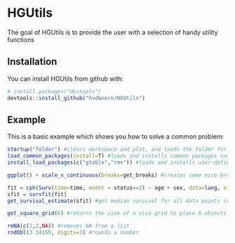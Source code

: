 # HGUtils

The goal of HGUtils is to provide the user with a selection of handy utility functions

## Installation

You can install HGUtils from github with:


``` r
# install.packages("devtools")
devtools::install_github("hvdboorn/HGUtils")
```

## Example

This is a basic example which shows you how to solve a common problem:

``` r
startup("folder") #clears workspace and plot, and loads the folder for the current user.
load_common_packages(install=T) #loads and installs common packages such as ggplot and dplyr
install_load_packages(c("gtable","rms")) #loads and installs user-defined packages

ggplot() + scale_x_continuous(breaks=get_breaks) #creates some nice breaks for plotting

fit = cph(Surv(time=time, event = status==2) ~ age + sex, data=lung, x = T, y=T, surv=T)
sfit = survfit(fit)
get_survival_estimate(sfit) #get median survival for all data points in the dataset.

get_square_grid(6) #returns the size of a nice grid to place 6 objects in, as square as possible

rmNA(c(1,2,NA)) #removes NA from a list
rndDbl(3.14159, digits=3) #rounds a number
```

